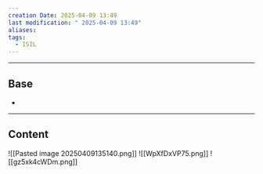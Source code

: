```yaml
---
creation Date: 2025-04-09 13:49
last modification: " 2025-04-09 13:49"
aliases: 
tags:
  - ISIL
---
```

___
## Base
- 
___
## Content

![[Pasted image 20250409135140.png]]
![[WpXfDxVP75.png]]
![[gz5xk4cWDm.png]]